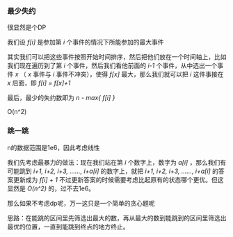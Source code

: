 ### 最少失约

很显然是个DP

我们设 *f[i]* 是参加第 *i* 个事件的情况下所能参加的最大事件

其实我们可以把这些事件按照开始时间排序，然后把他们放在一个时间轴上，比如我们现在遍历到了第 *i* 个事件，然后我们看他前面的 *i-1* 个事件，从中选出一个事件 *x* （ *x* 事件与 *i* 事件不冲突），使得 *f[x]* 最大，那么我们就可以把 *i* 这件事接在 *x* 后面，即 *f[i] = f[x]+1*

最后，最少的失约数即为 *n - max{ f[i] }*   

O(n^2)

### 跳一跳

n的数据范围是1e6，因此考虑线性

我们先考虑最暴力的做法：现在我们站在第 *i* 个数字上，数字为 *a[i]* ，那么我们有可能跳到 *i+1, i+2, i+3, ……, i+a[i]* 的数字上，就把 *i+1, i+2, i+3, ……, i+a[i]* 的答案更新成为 *f[i] + 1* 不过更新答案的时候需要考虑比起原有的状态哪个更优。但这显然是 *O(n^2)* 的，过不去1e6。

那么如果不考虑dp呢，万一这只是一个简单的贪心题呢

思路：在能跳的区间里先筛选出最大的数，再从最大的数到能跳到的区间里筛选出最优的位置，一直到能跳到终点的地方终止。